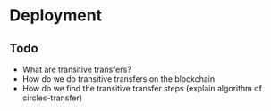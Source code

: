 Deployment
===

## Todo

- What are transitive transfers?
- How do we do transitive transfers on the blockchain
- How do we find the transitive transfer steps (explain algorithm of circles-transfer)
